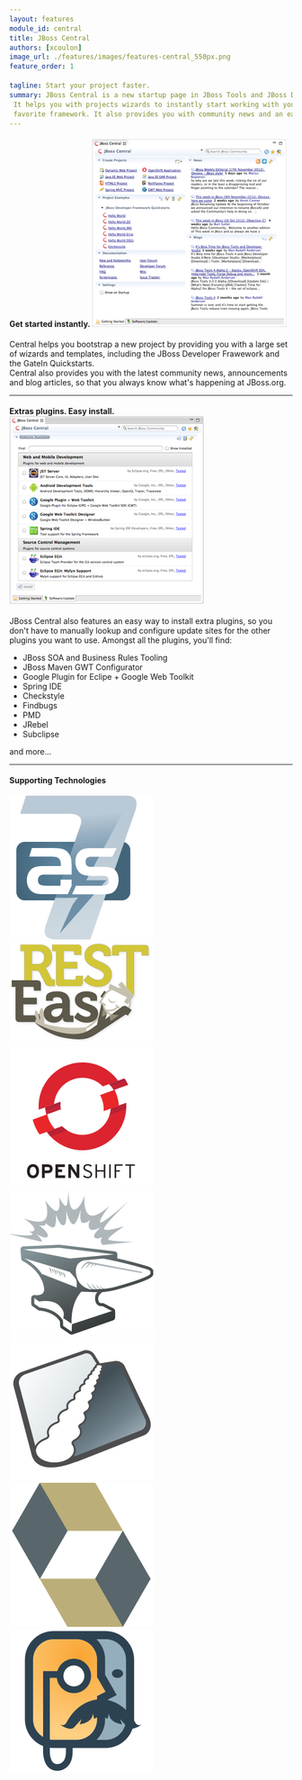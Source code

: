 ```yaml
---
layout: features
module_id: central
title: JBoss Central
authors: [xcoulon]
image_url: ./features/images/features-central_550px.png
feature_order: 1

tagline: Start your project faster.
summary: JBoss Central is a new startup page in JBoss Tools and JBoss Developer Studio. 
 It helps you with projects wizards to instantly start working with your 
 favorite framework. It also provides you with community news and an easy way to install extra plugins.
---
```


#### Get started instantly. ![Getting Started](./images/features-central_334px.png)
Central helps you bootstrap a new project by providing you with a large set of wizards and templates, 
including the JBoss Developer Frawework and the GateIn Quickstarts.   
Central also provides you with the latest community news, announcements and blog articles, 
so that you always know what's happening at JBoss.org.

***
#### Extras plugins. Easy install. ![Extras](./images/features-central-extras_334px.png)
JBoss Central also features an easy way to install extra plugins, 
so you don't have to manually lookup and configure update sites for the other plugins you want to use. 
Amongst all the plugins, you'll find:

* JBoss SOA and Business Rules Tooling
* JBoss Maven GWT Configurator
* Google Plugin for Eclipe  + Google Web Toolkit
* Spring IDE
* Checkstyle
* Findbugs
* PMD
* JRebel
* Subclipse

and more...

***

#### Supporting Technologies

![JBoss AS 7](./images/jbossas7_icon_256x.png)
![RestEasy](./images/resteasy_icon_256x.png)
![OpenShift](./images/openshift_icon_256x.png)
![Forge](./images/jbossforge_icon_256x.png) 
![Weld](./images/weld_icon_256x.png)
![Hibernate](./images/hibernate_icon_256x.png)
![Richfaces](./images/richfaces_icon_256x.png)
